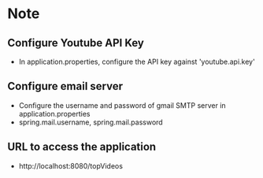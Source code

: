 # Note

## Configure Youtube API Key 
- In application.properties, configure the API key against 'youtube.api.key'

## Configure email server
- Configure the username and password of gmail SMTP server in application.properties 
- spring.mail.username, spring.mail.password

## URL to access the application
- http://localhost:8080/topVideos

